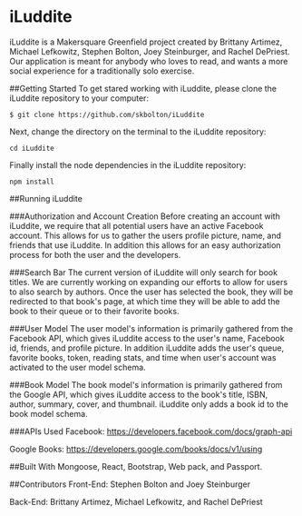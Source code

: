 # iLuddite
iLuddite is a Makersquare Greenfield project created by Brittany Artimez, Michael Lefkowitz, Stephen Bolton, Joey Steinburger, and Rachel DePriest. Our application is meant for anybody who loves to read, and wants a more social experience for a traditionally solo exercise.  

##Getting Started
To get stared working with iLuddite, please clone the iLuddite repository to your computer: 
```
$ git clone https://github.com/skbolton/iLuddite
```
Next, change the directory on the terminal to the iLuddite repository:

```
cd iLuddite
```

Finally install the node dependencies in the iLuddite repository: 

```
npm install
```
##Running iLuddite

###Authorization and Account Creation 
Before creating an account with iLuddite, we require that all potential users have an active Facebook account. This allows for us to gather the users profile picture, name, and friends that use iLuddite. In addition this allows for an easy authorization process for both the user and the developers.

###Search Bar
The current version of iLuddite will only search for book titles. We are currently working on expanding our efforts to allow for users to also search by authors. Once the user has selected the book, they will be redirected to that book's page, at which time they will be able to add the book to their queue or to their favorite books.     

###User Model
The user model's information is primarily gathered from the Facebook API, which gives iLuddite access to the user's name, Facebook id, friends, and profile picture. In addition iLuddite adds the user's queue, favorite books, token, reading stats, and time when user's account was activated to the user model schema. 	

###Book Model
The book model's information is primarily gathered from the Google API, which gives iLuddite access to the book's title, ISBN, author, summary, cover, and thumbnail. iLuddite only adds a book id to the book model schema. 

###APIs Used
Facebook: https://developers.facebook.com/docs/graph-api 	

Google Books: https://developers.google.com/books/docs/v1/using

##Built With
Mongoose, React, Bootstrap, Web pack, and Passport.

##Contributors
Front-End: Stephen Bolton and Joey Steinburger

Back-End: Brittany Artimez, Michael Lefkowitz, and Rachel DePriest



